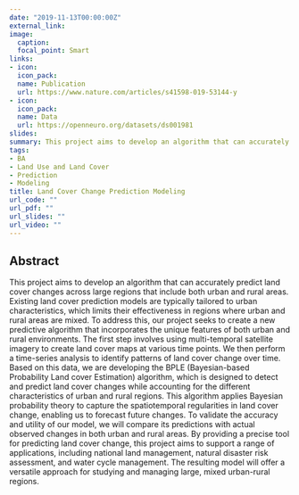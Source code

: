 ```yaml
---
date: "2019-11-13T00:00:00Z"
external_link:
image:
  caption:
  focal_point: Smart
links:
- icon:
  icon_pack:
  name: Publication
  url: https://www.nature.com/articles/s41598-019-53144-y
- icon:
  icon_pack:
  name: Data
  url: https://openneuro.org/datasets/ds001981
slides:
summary: This project aims to develop an algorithm that can accurately predict land cover changes across large regions that include both urban and rural areas. 
tags:
- BA
- Land Use and Land Cover
- Prediction
- Modeling
title: Land Cover Change Prediction Modeling
url_code: ""
url_pdf: ""
url_slides: ""
url_video: ""
---
```


## Abstract
This project aims to develop an algorithm that can accurately predict land cover changes across large regions that include both urban and rural areas. Existing land cover prediction models are typically tailored to urban characteristics, which limits their effectiveness in regions where urban and rural areas are mixed. To address this, our project seeks to create a new predictive algorithm that incorporates the unique features of both urban and rural environments.
The first step involves using multi-temporal satellite imagery to create land cover maps at various time points. We then perform a time-series analysis to identify patterns of land cover change over time. Based on this data, we are developing the BPLE (Bayesian-based Probability Land cover Estimation) algorithm, which is designed to detect and predict land cover changes while accounting for the different characteristics of urban and rural regions. This algorithm applies Bayesian probability theory to capture the spatiotemporal regularities in land cover change, enabling us to forecast future changes.
To validate the accuracy and utility of our model, we will compare its predictions with actual observed changes in both urban and rural areas. By providing a precise tool for predicting land cover change, this project aims to support a range of applications, including national land management, natural disaster risk assessment, and water cycle management. The resulting model will offer a versatile approach for studying and managing large, mixed urban-rural regions.